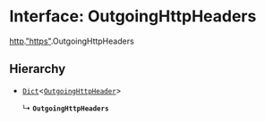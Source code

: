 # Interface: OutgoingHttpHeaders

[http](../modules/http.md).["https"](../modules/http._https_.md).OutgoingHttpHeaders

## Hierarchy

- [`Dict`](globals.Dict.md)<[`OutgoingHttpHeader`](../modules/http._http_.md#outgoinghttpheader)\>

  ↳ **`OutgoingHttpHeaders`**
